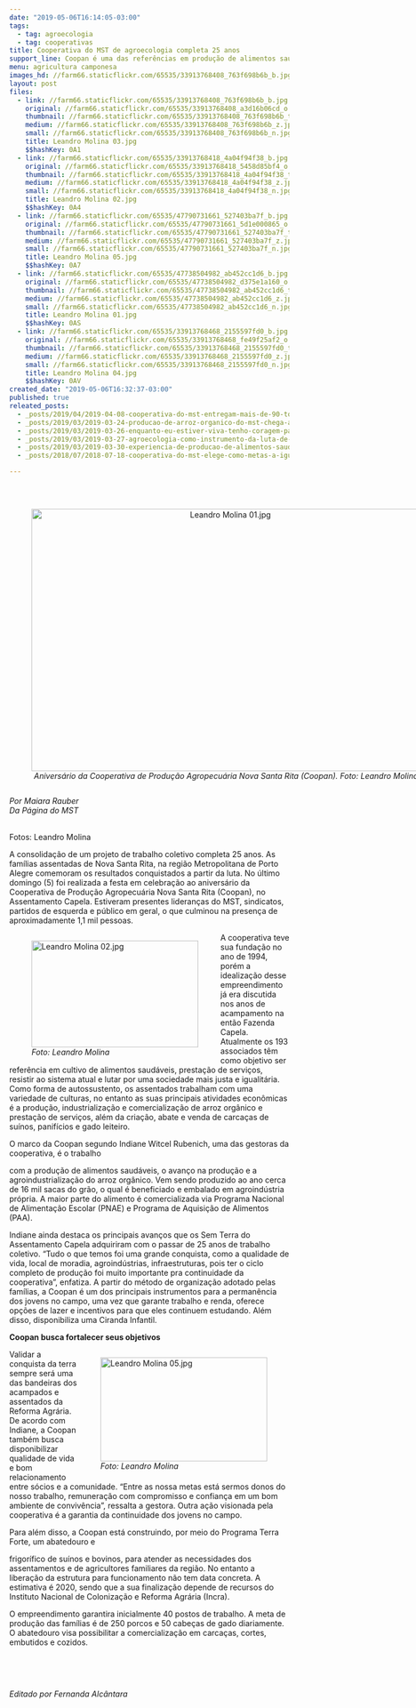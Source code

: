 ```yaml
---
date: "2019-05-06T16:14:05-03:00"
tags:
  - tag: agroecologia
  - tag: cooperativas
title: Cooperativa do MST de agroecologia completa 25 anos
support_line: Coopan é uma das referências em produção de alimentos saudáveis na região Metropolitana de Porto Alegre
menu: agricultura camponesa
images_hd: //farm66.staticflickr.com/65535/33913768408_763f698b6b_b.jpg
layout: post
files:
  - link: //farm66.staticflickr.com/65535/33913768408_763f698b6b_b.jpg
    original: //farm66.staticflickr.com/65535/33913768408_a3d16b06cd_o.jpg
    thumbnail: //farm66.staticflickr.com/65535/33913768408_763f698b6b_t.jpg
    medium: //farm66.staticflickr.com/65535/33913768408_763f698b6b_z.jpg
    small: //farm66.staticflickr.com/65535/33913768408_763f698b6b_n.jpg
    title: Leandro Molina 03.jpg
    $$hashKey: 0A1
  - link: //farm66.staticflickr.com/65535/33913768418_4a04f94f38_b.jpg
    original: //farm66.staticflickr.com/65535/33913768418_5458d85bf4_o.jpg
    thumbnail: //farm66.staticflickr.com/65535/33913768418_4a04f94f38_t.jpg
    medium: //farm66.staticflickr.com/65535/33913768418_4a04f94f38_z.jpg
    small: //farm66.staticflickr.com/65535/33913768418_4a04f94f38_n.jpg
    title: Leandro Molina 02.jpg
    $$hashKey: 0A4
  - link: //farm66.staticflickr.com/65535/47790731661_527403ba7f_b.jpg
    original: //farm66.staticflickr.com/65535/47790731661_5d1e000865_o.jpg
    thumbnail: //farm66.staticflickr.com/65535/47790731661_527403ba7f_t.jpg
    medium: //farm66.staticflickr.com/65535/47790731661_527403ba7f_z.jpg
    small: //farm66.staticflickr.com/65535/47790731661_527403ba7f_n.jpg
    title: Leandro Molina 05.jpg
    $$hashKey: 0A7
  - link: //farm66.staticflickr.com/65535/47738504982_ab452cc1d6_b.jpg
    original: //farm66.staticflickr.com/65535/47738504982_d375e1a160_o.jpg
    thumbnail: //farm66.staticflickr.com/65535/47738504982_ab452cc1d6_t.jpg
    medium: //farm66.staticflickr.com/65535/47738504982_ab452cc1d6_z.jpg
    small: //farm66.staticflickr.com/65535/47738504982_ab452cc1d6_n.jpg
    title: Leandro Molina 01.jpg
    $$hashKey: 0AS
  - link: //farm66.staticflickr.com/65535/33913768468_2155597fd0_b.jpg
    original: //farm66.staticflickr.com/65535/33913768468_fe49f25af2_o.jpg
    thumbnail: //farm66.staticflickr.com/65535/33913768468_2155597fd0_t.jpg
    medium: //farm66.staticflickr.com/65535/33913768468_2155597fd0_z.jpg
    small: //farm66.staticflickr.com/65535/33913768468_2155597fd0_n.jpg
    title: Leandro Molina 04.jpg
    $$hashKey: 0AV
created_date: "2019-05-06T16:32:37-03:00"
published: true
releated_posts:
  - _posts/2019/04/2019-04-08-cooperativa-do-mst-entregam-mais-de-90-toneladas-de-alimentos-as-escolas.md
  - _posts/2019/03/2019-03-24-producao-de-arroz-organico-do-mst-chega-a-bahia-dia-historico-celebra-dirigente.md
  - _posts/2019/03/2019-03-26-enquanto-eu-estiver-viva-tenho-coragem-para-lutar.md
  - _posts/2019/03/2019-03-27-agroecologia-como-instrumento-da-luta-de-classe.md
  - _posts/2019/03/2019-03-30-experiencia-de-producao-de-alimentos-saudaveis-aproxima-campo-e-cidade-no-df.md
  - _posts/2018/07/2018-07-18-cooperativa-do-mst-elege-como-metas-a-igualdade-de-genero-e-a-ampliacao-da-producao-organica.md

---
```

<p>&nbsp;</p>

<div style="text-align:center">
<figure class="image" style="display:inline-block"><img alt="Leandro Molina 01.jpg" height="472" src="//farm66.staticflickr.com/65535/47738504982_ab452cc1d6_b.jpg" width="700" />
<figcaption><em>Anivers&aacute;rio da Cooperativa de Produ&ccedil;&atilde;o Agropecu&aacute;ria Nova Santa Rita (Coopan). Foto: Leandro Molina </em></figcaption>
</figure>
</div>

<p><em>Por Maiara Rauber<br />
Da P&aacute;gina do MST</em></p>

<p><br />
Fotos: Leandro Molina</p>

<p>A consolida&ccedil;&atilde;o de um projeto de trabalho coletivo completa 25 anos. As fam&iacute;lias assentadas de Nova Santa Rita, na regi&atilde;o Metropolitana de Porto Alegre comemoram os resultados conquistados a partir da luta. No &uacute;ltimo domingo (5) foi realizada a festa em celebra&ccedil;&atilde;o ao anivers&aacute;rio da Cooperativa de Produ&ccedil;&atilde;o Agropecu&aacute;ria Nova Santa Rita (Coopan), no Assentamento Capela. Estiveram presentes lideran&ccedil;as do MST, sindicatos, partidos de esquerda e p&uacute;blico em geral, o que culminou na presen&ccedil;a de aproximadamente 1,1 mil pessoas.</p>

<figure class="image" style="float:left"><img alt="Leandro Molina 02.jpg" height="192" src="//farm66.staticflickr.com/65535/33913768418_4a04f94f38_b.jpg" width="300" />
<figcaption><em>Foto: Leandro Molina </em></figcaption>
</figure>

<p>A cooperativa teve sua funda&ccedil;&atilde;o no ano de 1994, por&eacute;m a idealiza&ccedil;&atilde;o desse empreendimento j&aacute; era discutida nos anos de acampamento na ent&atilde;o Fazenda Capela. Atualmente os 193 associados t&ecirc;m como objetivo ser refer&ecirc;ncia em cultivo de alimentos saud&aacute;veis, presta&ccedil;&atilde;o de servi&ccedil;os, resistir ao sistema atual e lutar por uma sociedade mais justa e igualit&aacute;ria. Como forma de autossustento, os assentados trabalham com uma variedade de culturas, no entanto as suas principais atividades econ&ocirc;micas &eacute; a produ&ccedil;&atilde;o, industrializa&ccedil;&atilde;o e comercializa&ccedil;&atilde;o de arroz org&acirc;nico e presta&ccedil;&atilde;o de servi&ccedil;os, al&eacute;m da cria&ccedil;&atilde;o, abate e venda de carca&ccedil;as de su&iacute;nos, panif&iacute;cios e gado leiteiro.</p>

<p>O marco da Coopan segundo Indiane Witcel Rubenich, uma das gestoras da cooperativa, &eacute; o trabalho</p>

<p>com a produ&ccedil;&atilde;o de alimentos saud&aacute;veis, o avan&ccedil;o na produ&ccedil;&atilde;o e a agroindustrializa&ccedil;&atilde;o do arroz org&acirc;nico. Vem sendo produzido ao ano cerca de 16 mil sacas do gr&atilde;o, o qual &eacute; beneficiado e embalado em agroind&uacute;stria pr&oacute;pria. A maior parte do alimento &eacute; comercializada via Programa Nacional de Alimenta&ccedil;&atilde;o Escolar (PNAE) e Programa de Aquisi&ccedil;&atilde;o de Alimentos (PAA).</p>

<p>Indiane ainda destaca os principais avan&ccedil;os que os Sem Terra do Assentamento Capela adquiriram com o passar de 25 anos de trabalho coletivo. &ldquo;Tudo o que temos foi uma grande conquista, como a qualidade de vida, local de moradia, agroind&uacute;strias, infraestruturas, pois ter o ciclo completo de produ&ccedil;&atilde;o foi muito importante pra continuidade da cooperativa&rdquo;, enfatiza. A partir do m&eacute;todo de organiza&ccedil;&atilde;o adotado pelas fam&iacute;lias, a Coopan &eacute; um dos principais instrumentos para a perman&ecirc;ncia dos jovens no campo, uma vez que garante trabalho e renda, oferece op&ccedil;&otilde;es de lazer e incentivos para que eles continuem estudando. Al&eacute;m disso, disponibiliza uma Ciranda Infantil.</p>

<p><strong>Coopan busca fortalecer seus objetivos</strong></p>

<figure class="image" style="float:right"><img alt="Leandro Molina 05.jpg" height="187" src="//farm66.staticflickr.com/65535/47790731661_527403ba7f_b.jpg" width="300" />
<figcaption><em>Foto: Leandro Molina </em></figcaption>
</figure>

<p>Validar a conquista da terra sempre ser&aacute; uma das bandeiras dos acampados e assentados da Reforma Agr&aacute;ria. De acordo com Indiane, a Coopan tamb&eacute;m busca disponibilizar qualidade de vida e bom relacionamento entre s&oacute;cios e a comunidade. &ldquo;Entre as nossa metas est&aacute; sermos donos do nosso trabalho, remunera&ccedil;&atilde;o com compromisso e confian&ccedil;a em um bom ambiente de conviv&ecirc;ncia&rdquo;, ressalta a gestora. Outra a&ccedil;&atilde;o visionada pela cooperativa &eacute; a garantia da continuidade dos jovens no campo.</p>

<p>Para al&eacute;m disso, a Coopan est&aacute; construindo, por meio do Programa Terra Forte, um abatedouro e</p>

<p>frigor&iacute;fico de su&iacute;nos e bovinos, para atender as necessidades dos assentamentos e de agricultores familiares da regi&atilde;o. No entanto a libera&ccedil;&atilde;o da estrutura para funcionamento n&atilde;o tem data concreta. A estimativa &eacute; 2020, sendo que a sua finaliza&ccedil;&atilde;o depende de recursos do Instituto Nacional de Coloniza&ccedil;&atilde;o e Reforma Agr&aacute;ria (Incra).</p>

<p>O empreendimento garantira inicialmente 40 postos de trabalho. A meta de produ&ccedil;&atilde;o das fam&iacute;lias &eacute; de 250 porcos e 50 cabe&ccedil;as de gado diariamente. O abatedouro visa possibilitar a comercializa&ccedil;&atilde;o em carca&ccedil;as, cortes, embutidos e cozidos.</p>

<p>&nbsp;</p>

<p>&nbsp;</p>

<p><em>Editado por Fernanda Alc&acirc;ntara</em></p>
